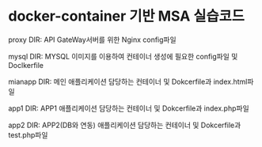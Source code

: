 # docker-container 기반 MSA 실습코드

proxy DIR: API GateWay서버를 위한 Nginx config파일

mysql DIR: MYSQL 이미지를 이용하여 컨테이너 생성에 필요한 config파일 및 Doclkerfile

mianapp DIR: 메인 애플리케이션 담당하는 컨테이너 및 Dokcerfile과 index.html파일

app1 DIR: APP1 애플리케이션 담당하는 컨테이너 및 Dokcerfile과 index.php파일

app2 DIR: APP2(DB와 연동) 애플리케이션 담당하는 컨테이너 및 Dokcerfile과 test.php파일

